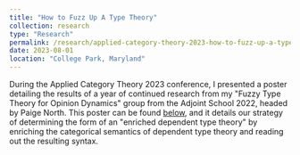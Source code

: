 ```yaml
---
title: "How to Fuzz Up A Type Theory"
collection: research
type: "Research"
permalink: /research/applied-category-theory-2023-how-to-fuzz-up-a-type-theory-poster
date: 2023-08-01
location: "College Park, Maryland"
---
```


During the Applied Category Theory 2023 conference, I presented a poster detailing the results of a year of continued research from my "Fuzzy Type Theory for Opinion Dynamics" group from the Adjoint School 2022, headed by Paige North. This poster can be found [below](https://github.com/sjboc/sjboc.github.io/blob/0bff2b7d491ed4da256dbd5508d0a6cc0dc1ef80/files/how_to_fuzz_up_a_type_theory.pdf), and it details our strategy of determining the form of an "enriched dependent type theory" by enriching the categorical semantics of dependent type theory and reading out the resulting syntax.
